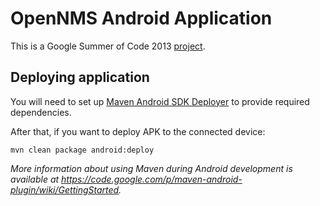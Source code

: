 # OpenNMS Android Application

This is a Google Summer of Code 2013 [project](https://www.google-melange.com/gsoc/project/google/gsoc2013/tsukanov/42001).


## Deploying application

You will need to set up [Maven Android SDK Deployer](https://github.com/mosabua/maven-android-sdk-deployer) to provide required dependencies.

After that, if you want to deploy APK to the connected device:

    mvn clean package android:deploy

*More information about using Maven during Android development is available at
https://code.google.com/p/maven-android-plugin/wiki/GettingStarted.*